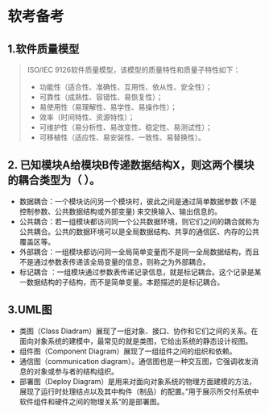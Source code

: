 # 软考备考

## 1.软件质量模型

> ISO/IEC 9126软件质量模型，该模型的质量特性和质量子特性如下：
>
> * 功能性（适合性、准确性、互用性、依从性、安全性）；
> * 可靠性（成熟性、容错性、易恢复性）；
> * 易使用性（易理解性、易学性、易操作性）；
> * 效率（时间特性、资源特性）；
> * 可维护性（易分析性、易改变性、稳定性、易测试性）；
> * 可移植性（适应性、易安装性、一致性、易替换性）。

## 2. 已知模块A给模块B传递数据结构X，则这两个模块的耦合类型为（ ）。

* 数据耦合：一个模块访问另一个模块时，彼此之间是通过简单数据参数 (不是控制参数、公共数据结构或外部变量) 来交换输入、输出信息的。
* 公共耦合：若一组模块都访问同一个公共数据环境，则它们之间的耦合就称为公共耦合。公共的数据环境可以是全局数据结构、共享的通信区、内存的公共覆盖区等。
* 外部耦合：一组模块都访问同一全局简单变量而不是同一全局数据结构，而且不是通过参数表传递该全局变量的信息，则称之为外部耦合。
* 标记耦合 ：一组模块通过参数表传递记录信息，就是标记耦合。这个记录是某一数据结构的子结构，而不是简单变量。本题描述的是标记耦合。

## 3.UML图

* 类图（Class Diadram）展现了一组对象、接口、协作和它们之间的关系。在面向对象系统的建模中，最常见的就是类图，它给出系统的静态设计视图。
* 组件图（Component Diagram）展现了一组组件之间的组织和依赖。
* 通信图（communication diagram）。通信图也是一种交互图，它强调收发消息的对象或参与者的结构组织。
* 部署图（Deploy Diagram）是用来对面向对象系统的物理方面建模的方法，展现了运行时处理结点以及其中构件（制品）的配置。”用于展示所交付系统中软件组件和硬件之间的物理关系“的是部署图。

